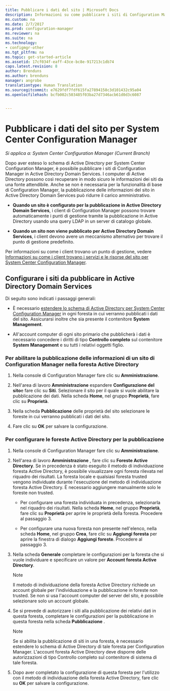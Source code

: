 ```yaml
---
title: Pubblicare i dati del sito | Microsoft Docs
description: Informazioni su come pubblicare i siti di Configuration Manager in Active Directory Domain Services.
ms.custom: na
ms.date: 2/7/2017
ms.prod: configuration-manager
ms.reviewer: na
ms.suite: na
ms.technology:
- configmgr-other
ms.tgt_pltfrm: na
ms.topic: get-started-article
ms.assetid: 17cf034f-eaff-43ce-bc8e-917213c1db74
caps.latest.revision: 8
author: Brenduns
ms.author: brenduns
manager: angrobe
translationtype: Human Translation
ms.sourcegitcommit: e7629fdf7fdf615fa27894158c3d101432c95a04
ms.openlocfilehash: bcfb002c503485f03ba27d7346acb61d0d3c6087


---
```

# <a name="publish-site-data-for-system-center-configuration-manager"></a>Pubblicare i dati del sito per System Center Configuration Manager

*Si applica a: System Center Configuration Manager (Current Branch)*

Dopo aver esteso lo schema di Active Directory per System Center Configuration Manager, è possibile pubblicare i siti di Configuration Manager in Active Directory Domain Services. I computer di Active Directory possono così recuperare in modo sicuro le informazioni dei siti da una fonte attendibile. Anche se non è necessaria per la funzionalità di base di Configuration Manager, la pubblicazione delle informazioni del sito in Active Directory Domain Services può ridurre il carico amministrativo.  

-   **Quando un sito è configurato per la pubblicazione in Active Directory Domain Services**, i client di Configuration Manager possono trovare automaticamente i punti di gestione tramite la pubblicazione in Active Directory usando una query LDAP in un server di catalogo globale.  

-   **Quando un sito non viene pubblicato per Active Directory Domain Services**, i client devono avere un meccanismo alternativo per trovare il punto di gestione predefinito.  

Per informazioni su come i client trovano un punto di gestione, vedere [Informazioni su come i client trovano i servizi e le risorse del sito per System Center Configuration Manager](../../../../core/plan-design/hierarchy/understand-how-clients-find-site-resources-and-services.md).  

## <a name="configure-sites-to-publish-to-ad-ds"></a>Configurare i siti da pubblicare in Active Directory Domain Services  
 Di seguito sono indicati i passaggi generali:  

-   È necessario [estendere lo schema di Active Directory per System Center Configuration Manager](../../../../core/plan-design/network/extend-the-active-directory-schema.md) in ogni foresta in cui verranno pubblicati i dati del sito. Assicurarsi inoltre che sia presente il contenitore **System Management**.  

-   All'account computer di ogni sito primario che pubblicherà i dati è necessario concedere i diritti di tipo **Controllo completo** sul contenitore **System Management** e su tutti i relativi oggetti figlio.  

### <a name="to-enable-a-configuration-manager-site-to-publish-site-information-to-active-directory-forest"></a>Per abilitare la pubblicazione delle informazioni di un sito di Configuration Manager nella foresta Active Directory

1.  Nella console di Configuration Manager fare clic su **Amministrazione**.  

2.  Nell'area di lavoro **Amministrazione** espandere **Configurazione del sito**e fare clic su **Siti**. Selezionare il sito per il quale si vuole abilitare la pubblicazione dei dati. Nella scheda **Home**, nel gruppo **Proprietà**, fare clic su **Proprietà**.  

3.  Nella scheda **Pubblicazione** delle proprietà del sito selezionare le foreste in cui verranno pubblicati i dati del sito.  

4.  Fare clic su **OK** per salvare la configurazione.  

### <a name="to-set-up-active-directory-forests-for-publishing"></a>Per configurare le foreste Active Directory per la pubblicazione  

1.  Nella console di Configuration Manager fare clic su **Amministrazione**.  

2.  Nell'area di lavoro **Amministrazione** , fare clic su **Foreste Active Directory**. Se in precedenza è stato eseguito il metodo di individuazione foresta Active Directory, è possibile visualizzare ogni foresta rilevata nel riquadro dei risultati. La foresta locale e qualsiasi foresta trusted vengono individuate durante l'esecuzione del metodo di individuazione foresta Active Directory. È necessario aggiungere manualmente solo le foreste non trusted.  

    -   Per configurare una foresta individuata in precedenza, selezionarla nel riquadro dei risultati. Nella scheda **Home**, nel gruppo **Proprietà**, fare clic su **Proprietà** per aprire le proprietà della foresta. Procedere al passaggio 3.  

    -   Per configurare una nuova foresta non presente nell'elenco, nella scheda **Home**, nel gruppo **Crea**, fare clic su **Aggiungi foresta** per aprire la finestra di dialogo **Aggiungi foreste**. Procedere al passaggio 3.  

3.  Nella scheda **Generale** completare le configurazioni per la foresta che si vuole individuare e specificare un valore per **Account foresta Active Directory**.  

    > [!NOTE]  
    >  Il metodo di individuazione della foresta Active Directory richiede un account globale per l'individuazione e la pubblicazione in foreste non trusted. Se non si usa l'account computer del server del sito, è possibile selezionare solo un account globale.  

4.  Se si prevede di autorizzare i siti alla pubblicazione dei relativi dati in questa foresta, completare le configurazioni per la pubblicazione in questa foresta nella scheda **Pubblicazione** .  

    > [!NOTE]  
    >  Se si abilita la pubblicazione di siti in una foresta, è necessario estendere lo schema di Active Directory di tale foresta per Configuration Manager. L'account foresta Active Directory deve disporre delle autorizzazioni di tipo Controllo completo sul contenitore di sistema di tale foresta.  

5.  Dopo aver completato la configurazione di questa foresta per l'utilizzo con il metodo di individuazione della foresta Active Directory, fare clic su **OK** per salvare la configurazione.  



<!--HONumber=Feb17_HO1-->


